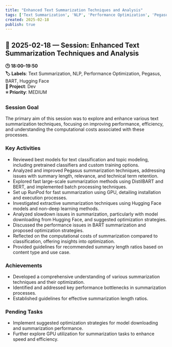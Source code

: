 ```yaml
---
title: "Enhanced Text Summarization Techniques and Analysis"
tags: ['Text Summarization', 'NLP', 'Performance Optimization', 'Pegasus', 'BART', 'Hugging Face']
created: 2025-02-18
publish: true
---
```


## 📅 2025-02-18 — Session: Enhanced Text Summarization Techniques and Analysis

**🕒 18:00–19:50**  
**🏷️ Labels**: Text Summarization, NLP, Performance Optimization, Pegasus, BART, Hugging Face  
**📂 Project**: Dev  
**⭐ Priority**: MEDIUM  


### Session Goal
The primary aim of this session was to explore and enhance various text summarization techniques, focusing on improving performance, efficiency, and understanding the computational costs associated with these processes.

### Key Activities
- Reviewed best models for text classification and topic modeling, including pretrained classifiers and custom training options.
- Analyzed and improved Pegasus summarization techniques, addressing issues with summary length, relevance, and technical term retention.
- Explored fast large-scale summarization methods using DistilBART and BERT, and implemented batch processing techniques.
- Set up RunPod for fast summarization using GPU, detailing installation and execution processes.
- Investigated extractive summarization techniques using Hugging Face models and non-deep learning methods.
- Analyzed slowdown issues in summarization, particularly with model downloading from Hugging Face, and suggested optimization strategies.
- Discussed the performance issues in BART summarization and proposed optimization strategies.
- Reflected on the computational costs of summarization compared to classification, offering insights into optimization.
- Provided guidelines for recommended summary length ratios based on content type and use case.

### Achievements
- Developed a comprehensive understanding of various summarization techniques and their optimization.
- Identified and addressed key performance bottlenecks in summarization processes.
- Established guidelines for effective summarization length ratios.

### Pending Tasks
- Implement suggested optimization strategies for model downloading and summarization performance.
- Further explore GPU utilization for summarization tasks to enhance speed and efficiency.
